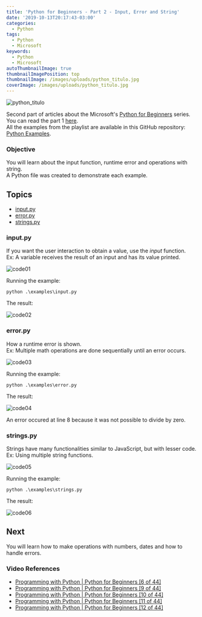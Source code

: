 ```yaml
---
title: 'Python for Beginners - Part 2 - Input, Error and String'
date: '2019-10-13T20:17:43-03:00'
categories:
  - Python
tags:
  - Python
  - Microsoft
keywords:
  - Python
  - Microsoft
autoThumbnailImage: true
thumbnailImagePosition: top
thumbnailImage: /images/uploads/python_titulo.jpg
coverImage: /images/uploads/python_titulo.jpg
---
```

![python_titulo](/images/uploads/python_titulo.jpg)

Second part of articles about the Microsoft's [Python for Beginners](https://www.youtube.com/watch?v=jFCNu1-Xdsw&list=PLlrxD0HtieHhS8VzuMCfQD4uJ9yne1mE6) series.  
You can read the part 1 [here](https://lucianopereira.netlify.com/posts/python-for-beginners-part-1-hello-world/).  
All the examples from the playlist are available in this GitHub repository: [Python Examples](https://github.com/lucianopereira86/Python-Examples).

### Objective

You will learn about the input function, runtime error and operations with string.  
A Python file was created to demonstrate each example.

## Topics

* [input.py](#inputpy)
* [error.py](#errorpy)
* [strings.py](#stringspy)

### input.py

If you want the user interaction to obtain a value, use the _input_ function.  
Ex: A variable receives the result of an input and has its value printed.

![code01](/images/uploads/python_code01.JPG)

Running the example:

```batch
python .\examples\input.py
```

The result:

![code02](/images/uploads/python_code02.JPG)

### error.py

How a runtime error is shown.  
Ex: Multiple math operations are done sequentially until an error occurs.

![code03](/images/uploads/python_code03.JPG)

Running the example:

```batch
python .\examples\error.py
```

The result:

![code04](/images/uploads/python_code04.JPG)

An error occured at line 8 because it was not possible to divide by zero.

### strings.py

Strings have many functionalities similar to JavaScript, but with lesser code.  
Ex: Using multiple string functions.

![code05](/images/uploads/python_code05.JPG)

Running the example:

```batch
python .\examples\strings.py
```

The result:

![code06](/images/uploads/python_code06.JPG)

## Next

You will learn how to make operations with numbers, dates and how to handle errors.

### Video References
* [Programming with Python | Python for Beginners [6 of 44]](https://www.youtube.com/watch?v=wWwr0tDSqnE&list=PLlrxD0HtieHhS8VzuMCfQD4uJ9yne1mE6&index=6)  
* [Programming with Python | Python for Beginners [9 of 44]](https://www.youtube.com/watch?v=tSebLz1hNpA&list=PLlrxD0HtieHhS8VzuMCfQD4uJ9yne1mE6&index=9)  
* [Programming with Python | Python for Beginners [10 of 44]](https://www.youtube.com/watch?v=zv3cVJHCqXA&list=PLlrxD0HtieHhS8VzuMCfQD4uJ9yne1mE6&index=10)  
* [Programming with Python | Python for Beginners [11 of 44]](https://www.youtube.com/watch?v=bQQqxysLIGE&list=PLlrxD0HtieHhS8VzuMCfQD4uJ9yne1mE6&index=11)  
* [Programming with Python | Python for Beginners [12 of 44]](https://www.youtube.com/watch?v=E850-MF22P0&list=PLlrxD0HtieHhS8VzuMCfQD4uJ9yne1mE6&index=12)
